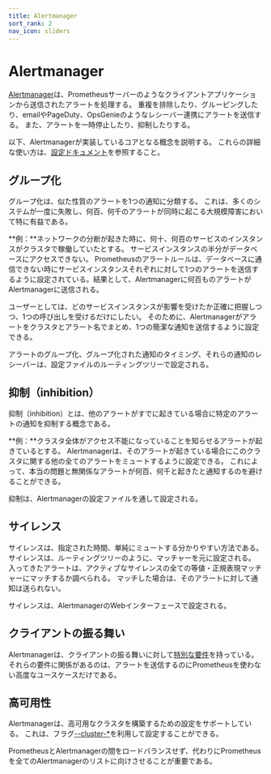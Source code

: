 ```yaml
---
title: Alertmanager
sort_rank: 2
nav_icon: sliders
---
```


# Alertmanager

[Alertmanager](https://github.com/prometheus/alertmanager)は、Prometheusサーバーのようなクライアントアプリケーションから送信されたアラートを処理する。
重複を排除したり、グルーピングしたり、emailやPageDuty、OpsGenieのようなレシーバー連携にアラートを送信する。
また、アラートを一時停止したり、抑制したりする。

以下、Alertmanagerが実装しているコアとなる概念を説明する。
これらの詳細な使い方は、[設定ドキュメント](../configuration)を参照すること。

## グループ化

グループ化は、似た性質のアラートを1つの通知に分類する。
これは、多くのシステムが一度に失敗し、何百、何千のアラートが同時に起こる大規模障害において特に有益である。

**例：**ネットワークの分断が起きた時に、何十、何百のサービスのインスタンスがクラスタで稼働していたとする。
サービスインスタンスの半分がデータベースにアクセスできない。
Prometheusのアラートルールは、データベースに通信できない時にサービスインスタンスそれぞれに対して1つのアラートを送信するように設定されている。結果として、Alertmanagerに何百ものアラートがAlertmanagerに送信される。

ユーザーとしては、どのサービスインスタンスが影響を受けたか正確に把握しつつ、1つの呼び出しを受けるだけにしたい。
そのために、Alertmanagerがアラートをクラスタとアラート名でまとめ、1つの簡潔な通知を送信するように設定できる。

アラートのグループ化、グループ化された通知のタイミング、それらの通知のレシーバーは、設定ファイルのルーティングツリーで設定される。

## 抑制（inhibition）

抑制（inhibition）とは、他のアラートがすでに起きている場合に特定のアラートの通知を抑制する概念である。

**例：**クラスタ全体がアクセス不能になっていることを知らせるアラートが起きているとする。
Alertmanagerは、そのアラートが起きている場合にこのクラスタに関する他の全てのアラートをミュートするように設定できる。
これによって、本当の問題と無関係なアラートが何百、何千と起きたと通知するのを避けることができる。

抑制は、Alertmanagerの設定ファイルを通して設定される。

## サイレンス

サイレンスは、指定された時間、単純にミュートする分かりやすい方法である。
サイレンスは、ルーティングツリーのように、マッチャーを元に設定される。
入ってきたアラートは、アクティブなサイレンスの全ての等値・正規表現マッチャーにマッチするか調べられる。
マッチした場合は、そのアラートに対して通知は送られない。

サイレンスは、AlertmanagerのWebインターフェースで設定される。

## クライアントの振る舞い

Alertmanagerは、クライアントの振る舞いに対して[特別な要件](../clients)を持っている。
それらの要件に関係があるのは、アラートを送信するのにPrometheusを使わない高度なユースケースだけである。

## 高可用性

Alertmanagerは、高可用なクラスタを構築するための設定をサポートしている。
これは、フラグ[--cluster-*](https://github.com/prometheus/alertmanager#high-availability)を利用して設定することができる。

PrometheusとAlertmanagerの間をロードバランスせず、代わりにPrometheusを全てのAlertmanagerのリストに向けさせることが重要である。
